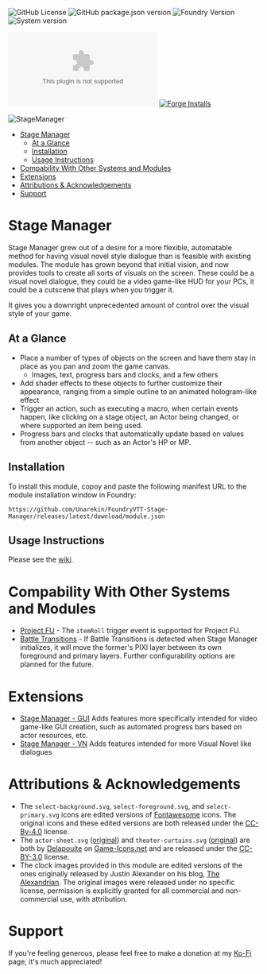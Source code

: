 ![GitHub License](https://img.shields.io/github/license/Unarekin/FoundryVTT-Stage-Manager)
![GitHub package.json version](https://img.shields.io/github/package-json/v/Unarekin/FoundryVTT-Stage-Manager)
![Foundry Version](https://img.shields.io/endpoint?url=https%3A%2F%2Ffoundryshields.com%2Fversion%3Fstyle%3Dflat%26url%3Dhttps%3A%2F%2Fgithub.com%2FUnarekin%2FFoundryVTT-Stage-Manager%2Freleases%2Flatest%2Fdownload%2Fmodule.json)
![System version](https://img.shields.io/endpoint?url=https%3A%2F%2Ffoundryshields.com%2Fsystem%3FnameType%3Dfull%26showVersion%3D1%26style%3Dflat%26url%3Dhttps%3A%2F%2Fimg.shields.io%2Fendpoint%3Furl%3Dhttps%253A%252F%252Ffoundryshields.com%252Fversion%253Fstyle%253Dflat%2526url%253Dhttps%253A%252F%252Fgithub.com%252FUnarekin%252FFoundryVTT-Stage-Manager%252Freleases%252Flatest%252Fdownload%252Fmodule.json)

![GitHub Downloads (specific asset, latest release)](https://img.shields.io/github/downloads/Unarekin/FoundryVTT-Stage-Manager/latest/module.zip)
[![Forge Installs](https://img.shields.io/badge/dynamic/json?label=Forge%20Installs&query=package.installs&suffix=%25&url=https%3A%2F%2Fforge-vtt.com%2Fapi%2Fbazaar%2Fpackage%2Fstage-manager&colorB=4aa94a)](https://forge-vtt.com/bazaar#package=stage-manager)

![StageManager](https://github.com/user-attachments/assets/a98878af-0e86-401c-89ef-0f74539217dc)


- [Stage Manager](#stage-manager)
  - [At a Glance](#at-a-glance)
  - [Installation](#installation)
  - [Usage Instructions](#usage-instructions)
- [Compability With Other Systems and Modules](#compability-with-other-systems-and-modules)
- [Extensions](#extensions)
- [Attributions \& Acknowledgements](#attributions--acknowledgements)
- [Support](#support)




# Stage Manager
Stage Manager grew out of a desire for a more flexible, automatable method for having visual novel style dialogue than is feasible with existing modules.  The module has grown beyond that initial vision, and now provides tools to create all sorts of visuals on the screen.  These could be a visual novel dialogue, they could be a video game-like HUD for your PCs, it could be a cutscene that plays when you trigger it.

It gives you a downright unprecedented amount of control over the visual style of your game.

## At a Glance
- Place a number of types of objects on the screen and have them stay in place as you pan and zoom the game canvas.
  - Images, text, progress bars and clocks, and a few others
- Add shader effects to these objects to further customize their appearance, ranging from a simple outline to an animated hologram-like effect
- Trigger an action, such as executing a macro, when certain events happen, like clicking on a stage object, an Actor being changed, or where supported an item being used.
- Progress bars and clocks that automatically update based on values from another object -- such as an Actor's HP or MP.

## Installation
To install this module, copoy and paste the following manifest URL to the module installation window in Foundry:
```
https://github.com/Unarekin/FoundryVTT-Stage-Manager/releases/latest/download/module.json
```

## Usage Instructions
Please see the [wiki](https://github.com/Unarekin/FoundryVTT-Stage-Manager/wiki).


# Compability With Other Systems and Modules
- [Project FU](https://github.com/League-of-Fabulous-Developers/FoundryVTT-Fabula-Ultima) - The `itemRoll` trigger event is supported for Project FU.
- [Battle Transitions](https://foundryvtt.com/packages/battle-transitions) - If Battle Transitions is detected when Stage Manager initializes, it will move the former's PIXI layer between its own foreground and primary layers.  Further configurability options are planned for the future.

# Extensions
- [Stage Manager - GUI](https://github.com/Unarekin/FoundryVTT-Stage-Manager-GUI) Adds features more specifically intended for video game-like GUI creation, such as automated progress bars based on actor resources, etc.
- [Stage Manager - VN](https://github.com/Unarekin/FoundryVTT-Stage-Manager-VN) Adds features intended for more Visual Novel like dialogues

# Attributions & Acknowledgements
- The `select-background.svg`, `select-foreground.svg`, and `select-primary.svg` icons are edited versions of [Fontawesome](https://fontawesome.com) icons.  The original icons and these edited versions are both released under the [CC-By-4.0](https://creativecommons.org/licenses/by/4.0/deed.en) license.
- The `actor-sheet.svg` ([original](https://game-icons.net/1x1/delapouite/skills.html)) and `theater-curtains.svg` ([original](https://game-icons.net/1x1/delapouite/theater-curtains.html)) are both by [Delapouite](https://delapouite.com/) on [Game-Icons.net](https://game-icons.net) and are released under the [CC-BY-3.0](https://creativecommons.org/licenses/by/3.0/) license.
- The clock images provided in this module are edited versions of the ones originally released by Justin Alexander on his blog, [The Alexandrian](https://thealexandrian.net/wordpress/40424/roleplaying-games/blades-in-the-dark-progress-clocks).  The original images were released under no specific license, permission is explicitly granted for all commercial and non-commercial use, with attribution.

# Support
If you're feeling generous, please feel free to make a donation at my [Ko-Fi](https://ko-fi.com/unarekin) page, it's much appreciated!
